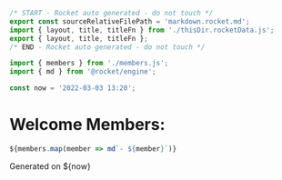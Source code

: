 ```js server
/* START - Rocket auto generated - do not touch */
export const sourceRelativeFilePath = 'markdown.rocket.md';
import { layout, title, titleFn } from './thisDir.rocketData.js';
export { layout, title, titleFn };
/* END - Rocket auto generated - do not touch */

import { members } from './members.js';
import { md } from '@rocket/engine';

const now = '2022-03-03 13:20';
```

# Welcome Members:

```js server-markdown
${members.map(member => md`- ${member}`)}
```

Generated on ${now}
